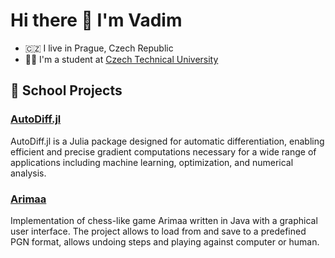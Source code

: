 # Hi there 👋 I'm Vadim

- 🇨🇿 I live in Prague, Czech Republic
- 👨‍💻 I'm a student at [Czech Technical University](https://oi.fel.cvut.cz)

## 🏫 School Projects

### [AutoDiff.jl](https://github.com/vadim-mychko/AutoDiff.jl)

AutoDiff.jl is a Julia package designed for automatic differentiation, enabling efficient and precise gradient computations necessary for a wide range of applications including machine learning, optimization, and numerical analysis.

### [Arimaa](https://github.com/vadim-mychko/Arimaa)

Implementation of chess-like game Arimaa written in Java with a graphical user interface. The project allows to load from and save to a predefined PGN format, allows undoing steps and playing against computer or human.
